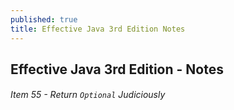 ```yaml
---
published: true
title: Effective Java 3rd Edition Notes
---
```

## Effective Java 3rd Edition - Notes

###### Item 55 - Return `Optional` Judiciously
